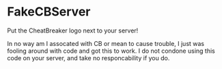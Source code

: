 # FakeCBServer
Put the CheatBreaker logo next to your server!

In no way am I assocated with CB or mean to cause trouble, I just was fooling around with code and got this to work. I do not condone using this code on your server, and take no responcability if you do. 
